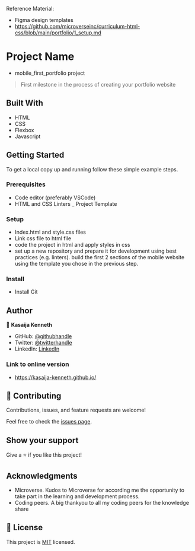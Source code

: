 Reference Material:
- Figma design templates
- https://github.com/microverseinc/curriculum-html-css/blob/main/portfolio/1_setup.md

# Project Name
- mobile_first_portfolio project

> First milestone in the process of creating your portfolio website

## Built With
- HTML
- CSS
- Flexbox
- Javascript

## Getting Started

To get a local copy up and running follow these simple example steps.

### Prerequisites
- Code editor (preferably VSCode)
- HTML and CSS Linters
_ Project Template

### Setup
- Index.html and style.css files
- Link css file to html file
- code the project in html and apply styles in css
- set up a new repository and prepare it for development using best practices (e.g. linters).
build the first 2 sections of the mobile website using the template you chose in the previous step.

### Install
- Install Git

## Author
👤 **Kasaija Kenneth**

- GitHub: [@githubhandle](https://github.com/Kasaija-Kenneth)
- Twitter: [@twitterhandle](https://twitter.com/@kenn_ug)
- LinkedIn: [LinkedIn](https://linkedin.com/in/kenneth-k-310722234)


### Link to online version
- https://kasaija-kenneth.github.io/


## 🤝 Contributing

Contributions, issues, and feature requests are welcome!

Feel free to check the [issues page](../../issues/).

## Show your support

Give a ⭐️ if you like this project!

## Acknowledgments

- Microverse. Kudos to Microverse for according me the opportunity to take part in the 
learning and development process.
- Coding peers. A big thankyou to all my coding peers for the knowledge share

## 📝 License

This project is [MIT](./LICENSE) licensed.
